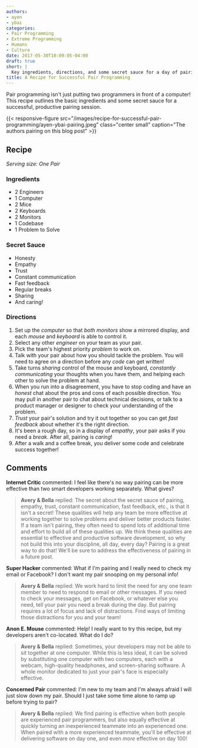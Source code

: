 ```yaml
---
authors:
- ayen
- ybai
categories:
- Pair Programming
- Extreme Programming
- Humans
- Culture
date: 2017-05-30T10:09:05-04:00
draft: true
short: |
  Key ingredients, directions, and some secret sauce for a day of pairing.
title: A Recipe for Successful Pair Programming
---
```


<style>

figure {
  margin:20px;
}

figcaption {
  font-style: italic;
}

</style>

Pair programming isn't just putting two programmers in front of a computer! This recipe outlines the basic ingredients and some secret sauce for a successful, productive pairing session.

{{< responsive-figure src="/images/recipe-for-successful-pair-programming/ayen-ybai-pairing.jpeg" class="center small" caption="The authors pairing on this blog post" >}}

## Recipe

*Serving size: One Pair*

### Ingredients
* 2 Engineers
* 1 Computer
* 2 Mice
* 2 Keyboards
* 2 Monitors
* 1 Codebase
* 1 Problem to Solve

### Secret Sauce
* Honesty
* Empathy
* Trust
* Constant communication
* Fast feedback
* Regular breaks
* Sharing
* And caring!

### Directions
1. Set up the *computer* so that *both monitors* show a mirrored display, and each *mouse* and *keyboard* is able to control it.
1. Select any other *engineer* on your team as your pair.
1. Pick the team's highest priority *problem* to work on.
1. Talk with your pair about how you should tackle the problem. You will need to agree on a direction before any *code* can get written!
1. Take turns *sharing* control of the mouse and keyboard, *constantly communicating* your thoughts when you have them, and helping each other to solve the problem at hand.
1. When you run into a disagreement, you have to stop coding and have an *honest* chat about the pros and cons of each possible direction. You may pull in another pair to chat about technical decisions, or talk to a product manager or designer to check your understanding of the problem.
1. *Trust* your pair's solution and try it out together so you can get *fast feedback* about whether it's the right direction.
1. It's been a rough day, so in a display of *empathy*, your pair asks if you need a *break*. After all, pairing is *caring*!
1. After a walk and a coffee break, you deliver some code and celebrate success together!

## Comments

**Internet Critic** commented: I feel like there's no way pairing can be more effective than two smart developers working separately. What gives?

> **Avery & Bella** replied: The secret about the secret sauce of pairing, empathy, trust, constant communication, fast feedback, etc., is that it isn't a secret! These qualities will help any team be more effective at working together to solve problems and deliver better products faster. If a team isn't pairing, they often need to spend lots of additional time and effort to build all of these qualities up. We think these qualities are essential to effective and productive software development, so why not build this into your discipline, all day, every day? Pairing is a great way to do that! We'll be sure to address the effectiveness of pairing in a future post.

**Super Hacker** commented: What if I'm pairing and I really need to check my email or Facebook? I don't want my pair snooping on my personal info!

> **Avery & Bella** replied: We work hard to limit the need for any one team member to need to respond to email or other messages. If you need to check your messages, get on Facebook, or whatever else you need, tell your pair you need a break during the day. But pairing requires a lot of focus and lack of distractions. Find ways of limiting those distractions for you and your team!

**Anon E. Mouse** commented: Help! I really want to try this recipe, but my developers aren't co-located. What do I do?

> **Avery & Bella** replied: Sometimes, your developers may not be able to sit together at one computer. While this is less ideal, it can be solved by substituting one computer with two computers, each with a webcam, high-quality headphones, and screen-sharing software. A whole monitor dedicated to just your pair's face is especially effective.

**Concerned Pair** commented: I'm new to my team and I'm always afraid I will just slow down my pair. Should I just take some time alone to ramp up before trying to pair?

> **Avery & Bella** replied: We find pairing is effective when both people are experienced pair programmers, but also equally effective at quickly turning an inexperienced teammate into an experienced one. When paired with a more experienced teammate, you'll be effective at delivering software on day one, and even *more* effective on day 100!
